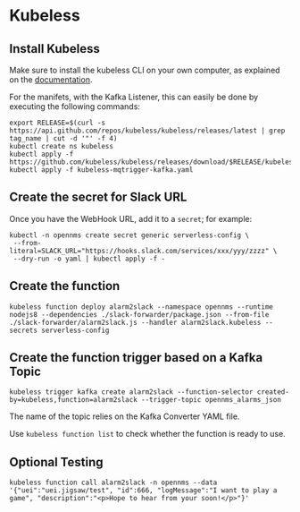 # Kubeless

## Install Kubeless

Make sure to install the kubeless CLI on your own computer, as explained on the [documentation](https://kubeless.io/docs/quick-start/).

For the manifets, with the Kafka Listener, this can easily be done by executing the following commands:

```shell
export RELEASE=$(curl -s https://api.github.com/repos/kubeless/kubeless/releases/latest | grep tag_name | cut -d '"' -f 4)
kubectl create ns kubeless
kubectl apply -f https://github.com/kubeless/kubeless/releases/download/$RELEASE/kubeless-$RELEASE.yaml
kubectl apply -f kubeless-mqtrigger-kafka.yaml
```

## Create the secret for Slack URL

Once you have the WebHook URL, add it to a `secret`; for example:

```shell
kubectl -n opennms create secret generic serverless-config \
 --from-literal=SLACK_URL="https://hooks.slack.com/services/xxx/yyy/zzzz" \
 --dry-run -o yaml | kubectl apply -f -
```

## Create the function

```shell
kubeless function deploy alarm2slack --namespace opennms --runtime nodejs8 --dependencies ./slack-forwarder/package.json --from-file ./slack-forwarder/alarm2slack.js --handler alarm2slack.kubeless --secrets serverless-config
```

## Create the function trigger based on a Kafka Topic

```shell
kubeless trigger kafka create alarm2slack --function-selector created-by=kubeless,function=alarm2slack --trigger-topic opennms_alarms_json
```

The name of the topic relies on the Kafka Converter YAML file.

Use `kubeless function list` to check whether the function is ready to use.

## Optional Testing

```shell
kubeless function call alarm2slack -n opennms --data '{"uei":"uei.jigsaw/test", "id":666, "logMessage":"I want to play a game", "description":"<p>Hope to hear from your soon!</p>"}'
```